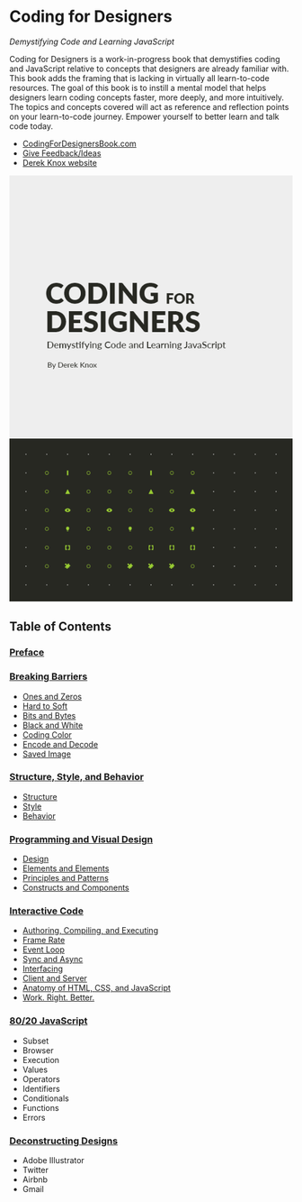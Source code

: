 # Coding for Designers

*Demystifying Code and Learning JavaScript*

Coding for Designers is a work-in-progress book that demystifies coding and JavaScript relative to concepts that designers are already familiar with. This book adds the framing that is lacking in virtually all learn-to-code resources. The goal of this book is to instill a mental model that helps designers learn coding concepts faster, more deeply, and more intuitively. The topics and concepts covered will act as reference and reflection points on your learn-to-code journey. Empower yourself to better learn and talk code today.

- [CodingForDesignersBook.com](http://codingfordesignersbook.com/)
- [Give Feedback/Ideas](https://goo.gl/forms/hFoc5wE7x7KCYDwI2)
- [Derek Knox website](http://www.derekknox.com)

![Coding for Designers](book/assets/img/coding-for-designers-book-cover.png?v0.6 "Coding for Designers")

## Table of Contents

### [Preface](http://codingfordesignersbook.com/preface/)

### [Breaking Barriers](http://codingfordesignersbook.com/breaking-barriers/)
- [Ones and Zeros](http://codingfordesignersbook.com/breaking-barriers/#ones-and-zeros)
- [Hard to Soft](http://codingfordesignersbook.com/breaking-barriers/#hard-to-soft)
- [Bits and Bytes](http://codingfordesignersbook.com/breaking-barriers/#bits-and-bytes)
- [Black and White](http://codingfordesignersbook.com/breaking-barriers/#black-and-white)
- [Coding Color](http://codingfordesignersbook.com/breaking-barriers/#coding-color)
- [Encode and Decode](http://codingfordesignersbook.com/breaking-barriers/#encode-and-decode)
- [Saved Image](http://codingfordesignersbook.com/breaking-barriers/#saved-image)

### [Structure, Style, and Behavior](http://codingfordesignersbook.com/structure-style-and-behavior/)
- [Structure](http://codingfordesignersbook.com/structure-style-and-behavior/#structure)
- [Style](http://codingfordesignersbook.com/structure-style-and-behavior/#style)
- [Behavior](http://codingfordesignersbook.com/structure-style-and-behavior/#behavior)

### [Programming and Visual Design](http://codingfordesignersbook.com/programming-and-visual-design/)
- [Design](http://codingfordesignersbook.com/programming-and-visual-design/#design)
- [Elements and Elements](http://codingfordesignersbook.com/programming-and-visual-design/#elements-and-elements)
- [Principles and Patterns](http://codingfordesignersbook.com/programming-and-visual-design/#principles-and-patterns)
- [Constructs and Components](http://codingfordesignersbook.com/programming-and-visual-design/#constructs-and-components)

### [Interactive Code](http://codingfordesignersbook.com/interactive-code/)
- [Authoring, Compiling, and Executing](http://codingfordesignersbook.com/interactive-code/#authoring-compiling-and-executing)
- [Frame Rate](http://codingfordesignersbook.com/interactive-code/#frame-rate)
- [Event Loop](http://codingfordesignersbook.com/interactive-code/#event-loop)
- [Sync and Async](http://codingfordesignersbook.com/interactive-code/#sync-and-async)
- [Interfacing](http://codingfordesignersbook.com/interactive-code/#interfacing)
- [Client and Server](http://codingfordesignersbook.com/interactive-code/#client-and-server)
- [Anatomy of HTML, CSS, and JavaScript](http://codingfordesignersbook.com/interactive-code/#anatomy-of-html-css-and-javascript)
- [Work. Right. Better.](http://codingfordesignersbook.com/interactive-code/#work-right-better-)

### [80/20 JavaScript](http://codingfordesignersbook.com/80-20-javascript/)
- Subset
- Browser
- Execution
- Values
- Operators
- Identifiers
- Conditionals
- Functions
- Errors

### [Deconstructing Designs](http://codingfordesignersbook.com/deconstructing-designs/)
- Adobe Illustrator
- Twitter
- Airbnb
- Gmail
